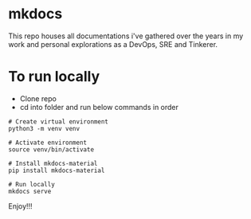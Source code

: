 # mkdocs
This repo houses all documentations i've gathered over the years in my work and personal explorations as a DevOps, SRE and Tinkerer. 

# To run locally
- Clone repo
- cd into folder and run below commands in order
```
# Create virtual environment
python3 -m venv venv

# Activate environment
source venv/bin/activate

# Install mkdocs-material
pip install mkdocs-material

# Run locally
mkdocs serve
```

Enjoy!!!